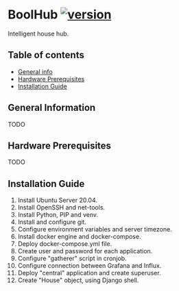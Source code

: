# BoolHub [![version](https://img.shields.io/badge/version-0.1.2-blue.svg)](https://semver.org)
Intelligent house hub.


## Table of contents
* [General info](#general-information)
* [Hardware Prerequisites](#hardware-prerequisites)
* [Installation Guide](#installation-guide)


## General Information
TODO


## Hardware Prerequisites
TODO


## Installation Guide
1. Install Ubuntu Server 20.04.
2. Install OpenSSH and net-tools.
3. Install Python, PIP and venv.
4. Install and configure git.
5. Configure environment variables and server timezone.
6. Install docker engine and docker-compose.
7. Deploy docker-compose.yml file.
8. Create user and password for each application.
9. Configure "gatherer" script in cronjob.
10. Configure connection between Grafana and Influx.
11. Deploy "central" application and create superuser.
12. Create "House" object, using Django shell.